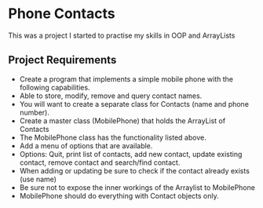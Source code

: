 # Phone Contacts
This was a project I started to practise my skills in OOP and ArrayLists
## Project Requirements
* Create a program that implements a simple mobile phone with the following capabilities.
* Able to store, modify, remove and query contact names.
* You will want to create a separate class for Contacts (name and phone number).
* Create a master class (MobilePhone) that holds the ArrayList of Contacts
* The MobilePhone class has the functionality listed above.
* Add a menu of options that are available.
* Options:  Quit, print list of contacts, add new contact, update existing contact, remove contact  and search/find contact.
* When adding or updating be sure to check if the contact already exists (use name)
* Be sure not to expose the inner workings of the Arraylist to MobilePhone
* MobilePhone should do everything with Contact objects only.
